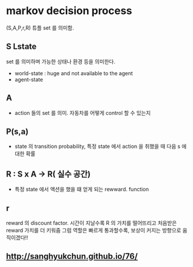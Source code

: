 # markov decision process 

(S,A,P,r,R)  튜플  set 를 의미함.

## S Lstate

  set 를 의미하며 가능한 상태나 환경 등을 의미한다.

  * world-state : huge and not available to the agent
  * agent-state 
  
## A 

* action  들의  set 를 의미. 자동차를 어떻게 control 할 수 있는지

## P(s,a)

* state  의   transition probability,  특정  state 에서 action 을 취했을 때 다음  s 에 대한 확률

## R : S x A -> R( 실수 공간)

* 특정  state 에서 액션을 했을 떄 얻게 되는  rewward. function

## r

reward 의  discount factor.  시간이 지날수록  R 의 가치를 떨어뜨리고  처음받은 reward  가치를 더 키워줌
그럼 역할은 빠르게 통과할수록, 보상이 커지는 방향으로 움직이겠다!!

## http://sanghyukchun.github.io/76/
   
   


